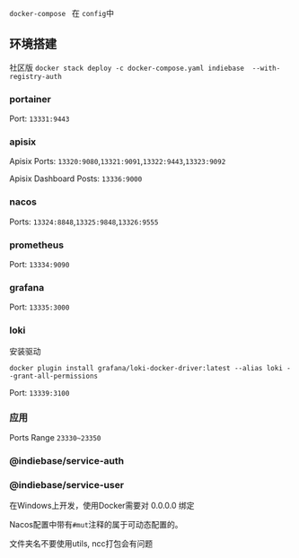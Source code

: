 `docker-compose ` 在 `config`中

## 环境搭建

社区版
`docker stack deploy -c docker-compose.yaml indiebase  --with-registry-auth`

### portainer

Port: `13331:9443`

### apisix

Apisix Ports: `13320:9080`,`13321:9091`,`13322:9443`,`13323:9092`

Apisix Dashboard Posts: `13336:9000`

### nacos

Ports: `13324:8848`,`13325:9848`,`13326:9555`

### prometheus

Port: `13334:9090`

### grafana

Port: `13335:3000`

### loki

安装驱动

`docker plugin install grafana/loki-docker-driver:latest --alias loki --grant-all-permissions`

Port: `13339:3100`

### 应用

Ports Range `23330~23350`

### @indiebase/service-auth

### @indiebase/service-user

在Windows上开发，使用Docker需要对 0.0.0.0 绑定


Nacos配置中带有`#mut`注释的属于可动态配置的。

文件夹名不要使用utils, ncc打包会有问题